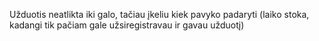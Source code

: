 Užduotis neatlikta iki galo, tačiau įkeliu kiek pavyko padaryti (laiko stoka, kadangi tik pačiam gale užsiregistravau ir gavau užduotį)